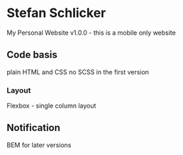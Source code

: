 # Stefan Schlicker

My Personal Website v1.0.0 - this is a mobile only website

## Code basis

plain HTML and CSS
no SCSS in the first version

### Layout

Flexbox - single column layout

## Notification

BEM for later versions
